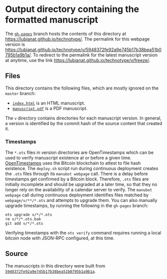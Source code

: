 # Output directory containing the formatted manuscript

The [`gh-pages`](https://github.com/lubianat/technotype/tree/gh-pages) branch hosts the contents of this directory at <https://lubianat.github.io/technotype/>.
The permalink for this webpage version is <https://lubianat.github.io/technotype/v/5948372fe92a9e745b17b38bea51b0795b1a9b1a/>.
To redirect to the permalink for the latest manuscript version at anytime, use the link <https://lubianat.github.io/technotype/v/freeze/>.

## Files

This directory contains the following files, which are mostly ignored on the `master` branch:

+ [`index.html`](index.html) is an HTML manuscript.
+ [`manuscript.pdf`](manuscript.pdf) is a PDF manuscript.

The `v` directory contains directories for each manuscript version.
In general, a version is identified by the commit hash of the source content that created it.

### Timestamps

The `*.ots` files in version directories are OpenTimestamps which can be used to verify manuscript existence at or before a given time.
[OpenTimestamps](https://opentimestamps.org/) uses the Bitcoin blockchain to attest to file hash existence.
The `deploy.sh` script run during continuous deployment creates the `.ots` files through its `manubot webpage` call.
There is a delay before timestamps get confirmed by a Bitcoin block.
Therefore, `.ots` files are initially incomplete and should be upgraded at a later time, so that they no longer rely on the availability of a calendar server to verify.
The `manubot webpage` call during continuous deployment identifies files matched by `webpage/v/**/*.ots` and attempts to upgrade them.
You can also manually upgrade timestamps, by running the following in the `gh-pages` branch:

```shell
ots upgrade v/*/*.ots
rm v/*/*.ots.bak
git add v/*/*.ots
```

Verifying timestamps with the `ots verify` command requires running a local bitcoin node with JSON-RPC configured, at this time.

## Source

The manuscripts in this directory were built from
[`5948372fe92a9e745b17b38bea51b0795b1a9b1a`](https://github.com/lubianat/technotype/commit/5948372fe92a9e745b17b38bea51b0795b1a9b1a).
